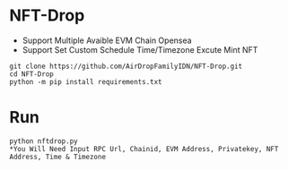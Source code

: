 # NFT-Drop
- Support Multiple Avaible EVM Chain Opensea
- Support Set Custom Schedule Time/Timezone Excute Mint NFT
```
git clone https://github.com/AirDropFamilyIDN/NFT-Drop.git
cd NFT-Drop
python -m pip install requirements.txt
```
# Run
```
python nftdrop.py
*You Will Need Input RPC Url, Chainid, EVM Address, Privatekey, NFT Address, Time & Timezone
```
